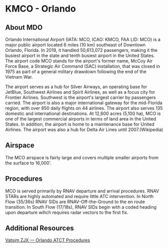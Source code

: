 # KMCO - Orlando

## About MDO
Orlando International Airport (IATA: MCO, ICAO: KMCO, FAA LID: MCO) is a major public airport located 6 miles (10 km) southeast of Downtown Orlando, Florida. In 2019, it handled 50,613,072 passengers, making it the busiest airport in the state and tenth busiest airport in the United States. The airport code MCO stands for the airport's former name, McCoy Air Force Base, a Strategic Air Command (SAC) installation, that was closed in 1975 as part of a general military drawdown following the end of the Vietnam War.

The airport serves as a hub for Silver Airways, an operating base for JetBlue, Southwest Airlines and Spirit Airlines, as well as a focus city for Frontier Airlines. Southwest is the airport's largest carrier by passengers carried. The airport is also a major international gateway for the mid-Florida region, with over 850 daily flights on 44 airlines. The airport also serves 135 domestic and international destinations. At 12,600 acres (5,100 ha), MCO is one of the largest commercial airports in terms of land area in the United States. In addition, the airport is home to a maintenance base for United Airlines. The airport was also a hub for Delta Air Lines until 2007.(Wikipedia)

## Airspace
The MCO airspace is fairly large and covers multiple smaller airports from the surface to 16,000'.

## Procedures
MCO is served primarily by RNAV departure and arrival procedures. RNAV STARs are highly automated and require little ATC intervention. In North Flow (35/36s) RNAV SIDs are RNAV-Off-the-Ground to the en route transition. In South Flow (17/18s), RNAV SIDs begin with a coded heading upon departure wihch requires radar vectors to the first fix.

## Additional Resources
<a href="https://zjxartcc.org/media/doc/ZJX-1.D_Jacksonville_ARTCC_MCO_ATCT_SOP_pC6lZjs.pdf" target="_blank">Vatsim ZJX — Orlando ATCT Procedures</a> 